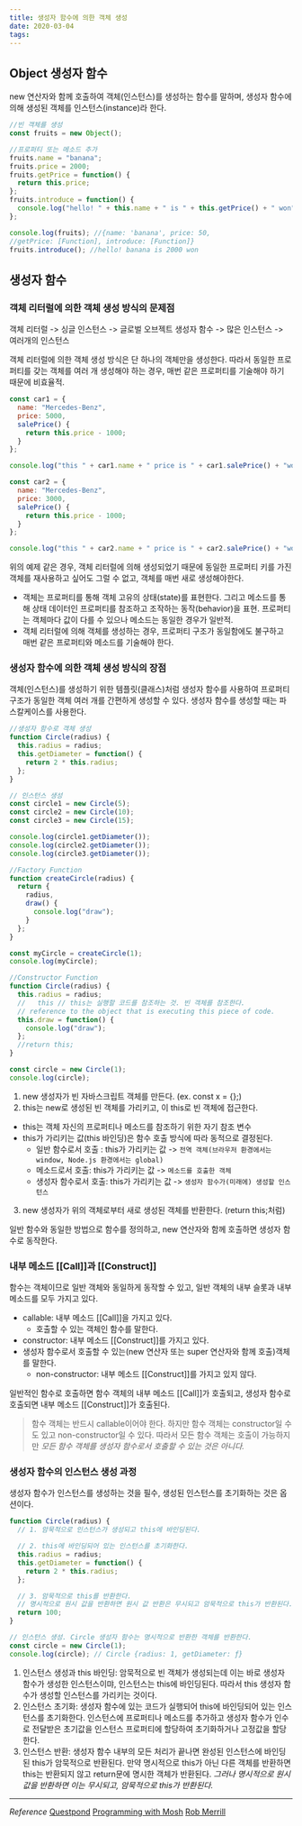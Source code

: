 ```yaml
---
title: 생성자 함수에 의한 객체 생성
date: 2020-03-04
tags:
---
```


## Object 생성자 함수

new 연산자와 함께 호출하여 객체(인스턴스)를 생성하는 함수를 말하며, 생성자 함수에 의해 생성된 객체를 인스턴스(instance)라 한다.

```javascript
//빈 객체를 생성
const fruits = new Object();

//프로퍼티 또는 메소드 추가
fruits.name = "banana";
fruits.price = 2000;
fruits.getPrice = function() {
  return this.price;
};
fruits.introduce = function() {
  console.log("hello! " + this.name + " is " + this.getPrice() + " won");
};

console.log(fruits); //{name: 'banana', price: 50,
//getPrice: [Function], introduce: [Function]}
fruits.introduce(); //hello! banana is 2000 won
```

## 생성자 함수

### 객체 리터럴에 의한 객체 생성 방식의 문제점

객체 리터럴 -> 싱글 인스턴스 -> 글로벌 오브젝트
생성자 함수 -> 많은 인스턴스 -> 여러개의 인스턴스

객체 리터럴에 의한 객체 생성 방식은 단 하나의 객체만을 생성한다. 따라서 동일한 프로퍼티를 갖는 객체를 여러 개 생성해야 하는 경우, 매번 같은 프로퍼티를 기술해야 하기 때문에 비효율적.

```javascript
const car1 = {
  name: "Mercedes-Benz",
  price: 5000,
  salePrice() {
    return this.price - 1000;
  }
};

console.log("this " + car1.name + " price is " + car1.salePrice() + "won");

const car2 = {
  name: "Mercedes-Benz",
  price: 3000,
  salePrice() {
    return this.price - 1000;
  }
};

console.log("this " + car2.name + " price is " + car2.salePrice() + "won");
```

위의 예제 같은 경우, 객체 리터럴에 의해 생성되었기 때문에 동일한 프로퍼티 키를 가진 객체를 재사용하고 싶어도 그럴 수 없고, 객체를 매번 새로 생성해야한다.

- 객체는 프로퍼티를 통해 객체 고유의 상태(state)를 표현한다. 그리고 메소드를 통해 상태 데이터인 프로퍼티를 참조하고 조작하는 동작(behavior)을 표현. 프로퍼티는 객체마다 값이 다를 수 있으나 메소드는 동일한 경우가 일반적.
- 객체 리터럴에 의해 객체를 생성하는 경우, 프로퍼티 구조가 동일함에도 불구하고 매번 같은 프로퍼티와 메소드를 기술해야 한다.

### 생성자 함수에 의한 객체 생성 방식의 장점

객체(인스턴스)를 생성하기 위한 템플릿(클래스)처럼 생성자 함수를 사용하여 프로퍼티 구조가 동일한 객체 여러 개를 간편하게 생성할 수 있다. 생성자 함수를 생성할 때는 파스칼케이스를 사용한다.

```javascript
//생성자 함수로 객체 생성
function Circle(radius) {
  this.radius = radius;
  this.getDiameter = function() {
    return 2 * this.radius;
  };
}

// 인스턴스 생성
const circle1 = new Circle(5);
const circle2 = new Circle(10);
const circle3 = new Circle(15);

console.log(circle1.getDiameter());
console.log(circle2.getDiameter());
console.log(circle3.getDiameter());
```

```javascript
//Factory Function
function createCircle(radius) {
  return {
    radius,
    draw() {
      console.log("draw");
    }
  };
}

const myCircle = createCircle(1);
console.log(myCircle);

//Constructor Function
function Circle(radius) {
  this.radius = radius;
  //   this // this는 실행할 코드를 참조하는 것. 빈 객체를 참조한다.
  // reference to the object that is executing this piece of code.
  this.draw = function() {
    console.log("draw");
  };
  //return this;
}

const circle = new Circle(1);
console.log(circle);
```

1. new 생성자가 빈 자바스크립트 객체를 만든다. (ex. const x = {};)
2. this는 new로 생성된 빈 객체를 가리키고, 이 this로 빈 객체에 접근한다.

- this는 객체 자신의 프로퍼티나 메소드를 참조하기 위한 자기 참조 변수
- this가 가리키는 값(this 바인딩)은 함수 호출 방식에 따라 동적으로 결정된다.
  - 일반 함수로서 호출 : this가 가리키는 값 -> `전역 객체(브라우저 환경에서는 window, Node.js 환경에서는 global)`
  - 메소드로서 호출: this가 가리키는 값 -> `메소드를 호출한 객체`
  - 생성자 함수로서 호출: this가 가리키는 값 -> `생성자 함수가(미래에) 생성할 인스턴스`

3. new 생성자가 위의 객체로부터 새로 생성된 객체를 반환한다. (return this;처럼)

일반 함수와 동일한 방법으로 함수를 정의하고, new 연산자와 함께 호출하면 생성자 함수로 동작한다.

### 내부 메소드 [[Call]]과 [[Construct]]

함수는 객체이므로 일반 객체와 동일하게 동작할 수 있고, 일반 객체의 내부 슬롯과 내부 메소드를 모두 가지고 있다.

- callable: 내부 메소드 [[Call]]을 가지고 있다.
  - 호출할 수 있는 객체인 함수를 말한다.
- constructor: 내부 메소드 [[Construct]]를 가지고 있다.
- 생성자 함수로서 호출할 수 있는(new 연산자 또는 super 연산자와 함께 호출)객체를 말한다.
  - non-constructor: 내부 메소드 [[Construct]]를 가지고 있지 않다.

일반적인 함수로 호출하면 함수 객체의 내부 메소드 [[Call]]가 호출되고, 생성자 함수로 호출되면 내부 메소드 [[Construct]]가 호출된다.

> 함수 객체는 반드시 callable이어야 한다. 하지만 함수 객체는 constructor일 수도 있고 non-constructor일 수 있다. 따라서 모든 함수 객체는 호출이 가능하지만 _모든 함수 객체를 생성자 함수로서 호출할 수 있는 것은 아니다._

### 생성자 함수의 인스턴스 생성 과정

생성자 함수가 인스턴스를 생성하는 것을 필수, 생성된 인스턴스를 초기화하는 것은 옵션이다.

```javascript
function Circle(radius) {
  // 1. 암묵적으로 인스턴스가 생성되고 this에 바인딩된다.

  // 2. this에 바인딩되어 있는 인스턴스를 초기화한다.
  this.radius = radius;
  this.getDiameter = function() {
    return 2 * this.radius;
  };

  // 3. 암묵적으로 this를 반환한다.
  // 명시적으로 원시 값을 반환하면 원시 값 반환은 무시되고 암묵적으로 this가 반환된다.
  return 100;
}

// 인스턴스 생성. Circle 생성자 함수는 명시적으로 반환한 객체를 반환한다.
const circle = new Circle(1);
console.log(circle); // Circle {radius: 1, getDiameter: ƒ}
```

1. 인스턴스 생성과 this 바인딩: 암묵적으로 빈 객체가 생성되는데 이는 바로 생성자 함수가 생성한 인스턴스이먀, 인스턴스는 this에 바인딩된다. 따라서 this 생성자 함수가 생성할 인스턴스를 가리키는 것이다.
2. 인스턴스 초기화: 생성자 함수에 있는 코드가 실행되어 this에 바인딩되어 있는 인스턴스를 초기화한다. 인스턴스에 프로퍼티나 메소드를 추가하고 생성자 함수가 인수로 전달받은 초기값을 인스턴스 프로퍼티에 할당하여 초기화하거나 고정값을 할당한다.
3. 인스턴스 반환: 생성자 함수 내부의 모든 처리가 끝나면 완성된 인스턴스에 바인딩된 this가 암묵적으로 반환된다. 만약 명시적으로 this가 아닌 다른 객체를 반환하면 this는 반환되지 않고 return문에 명시한 객체가 반환된다. _그러나 명시적으로 원시값을 반환하면 이는 무시되고, 암묵적으로 this가 반환된다._

---

_Reference_
[Questpond](https://www.youtube.com/watch?v=dVoAq2D3n44&t=51s)
[Programming with Mosh](https://www.youtube.com/watch?v=23AOrSN-wmI)
[Rob Merrill](https://www.youtube.com/watch?v=oSs_25dmxOE)
